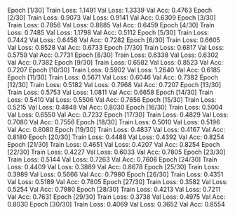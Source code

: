 Epoch [1/30] Train Loss: 1.1491 Val Loss: 1.3339 Val Acc: 0.4763
Epoch [2/30] Train Loss: 0.9073 Val Loss: 0.9141 Val Acc: 0.6309
Epoch [3/30] Train Loss: 0.7856 Val Loss: 0.8885 Val Acc: 0.6459
Epoch [4/30] Train Loss: 0.7485 Val Loss: 1.1798 Val Acc: 0.5112
Epoch [5/30] Train Loss: 0.7442 Val Loss: 0.6458 Val Acc: 0.7282
Epoch [6/30] Train Loss: 0.6605 Val Loss: 0.8528 Val Acc: 0.6733
Epoch [7/30] Train Loss: 0.6817 Val Loss: 0.5759 Val Acc: 0.7731
Epoch [8/30] Train Loss: 0.6338 Val Loss: 0.6302 Val Acc: 0.7382
Epoch [9/30] Train Loss: 0.6582 Val Loss: 0.8523 Val Acc: 0.7207
Epoch [10/30] Train Loss: 0.5902 Val Loss: 1.2640 Val Acc: 0.6185
Epoch [11/30] Train Loss: 0.5671 Val Loss: 0.6046 Val Acc: 0.7382
Epoch [12/30] Train Loss: 0.5182 Val Loss: 0.7968 Val Acc: 0.7207
Epoch [13/30] Train Loss: 0.5753 Val Loss: 1.0811 Val Acc: 0.6658
Epoch [14/30] Train Loss: 0.5410 Val Loss: 0.5506 Val Acc: 0.7656
Epoch [15/30] Train Loss: 0.5215 Val Loss: 0.4848 Val Acc: 0.8030
Epoch [16/30] Train Loss: 0.5004 Val Loss: 0.6550 Val Acc: 0.7232
Epoch [17/30] Train Loss: 0.4829 Val Loss: 0.7080 Val Acc: 0.7556
Epoch [18/30] Train Loss: 0.5010 Val Loss: 0.5196 Val Acc: 0.8080
Epoch [19/30] Train Loss: 0.4837 Val Loss: 0.4167 Val Acc: 0.8180
Epoch [20/30] Train Loss: 0.4488 Val Loss: 0.4392 Val Acc: 0.8254
Epoch [21/30] Train Loss: 0.4651 Val Loss: 0.4207 Val Acc: 0.8254
Epoch [22/30] Train Loss: 0.4227 Val Loss: 0.6033 Val Acc: 0.7805
Epoch [23/30] Train Loss: 0.5144 Val Loss: 0.7263 Val Acc: 0.7606
Epoch [24/30] Train Loss: 0.4409 Val Loss: 0.3889 Val Acc: 0.8678
Epoch [25/30] Train Loss: 0.3989 Val Loss: 0.5666 Val Acc: 0.7980
Epoch [26/30] Train Loss: 0.4351 Val Loss: 0.5189 Val Acc: 0.7805
Epoch [27/30] Train Loss: 0.3582 Val Loss: 0.5254 Val Acc: 0.7980
Epoch [28/30] Train Loss: 0.4213 Val Loss: 0.7211 Val Acc: 0.7631
Epoch [29/30] Train Loss: 0.3738 Val Loss: 0.4975 Val Acc: 0.8030
Epoch [30/30] Train Loss: 0.4069 Val Loss: 0.3652 Val Acc: 0.8554